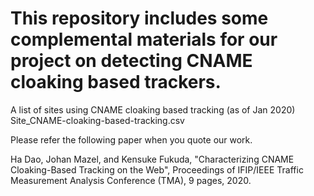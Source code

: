 # This repository includes some complemental materials for our project on detecting CNAME cloaking based trackers.

A list of sites using CNAME cloaking based tracking (as of Jan 2020)
Site_CNAME-cloaking-based-tracking.csv

Please refer the following paper when you quote our work.

Ha Dao, Johan Mazel, and Kensuke Fukuda, "Characterizing CNAME Cloaking-Based Tracking on the Web", Proceedings of IFIP/IEEE Traffic Measurement Analysis Conference (TMA), 9 pages, 2020.

